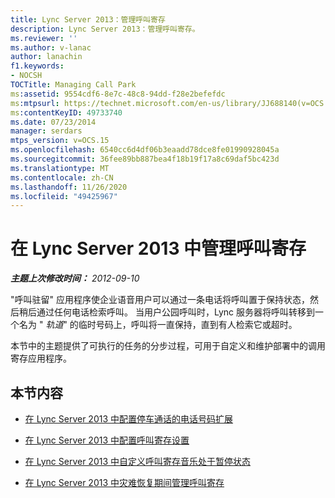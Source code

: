 ```yaml
---
title: Lync Server 2013：管理呼叫寄存
description: Lync Server 2013：管理呼叫寄存。
ms.reviewer: ''
ms.author: v-lanac
author: lanachin
f1.keywords:
- NOCSH
TOCTitle: Managing Call Park
ms:assetid: 9554cdf6-8e7c-48c8-94dd-f28e2befefdc
ms:mtpsurl: https://technet.microsoft.com/en-us/library/JJ688140(v=OCS.15)
ms:contentKeyID: 49733740
ms.date: 07/23/2014
manager: serdars
mtps_version: v=OCS.15
ms.openlocfilehash: 6540cc6d4df06b3eaadd78dce8fe01990928045a
ms.sourcegitcommit: 36fee89bb887bea4f18b19f17a8c69daf5bc423d
ms.translationtype: MT
ms.contentlocale: zh-CN
ms.lasthandoff: 11/26/2020
ms.locfileid: "49425967"
---
```

# <a name="managing-call-park-in-lync-server-2013"></a>在 Lync Server 2013 中管理呼叫寄存

<div data-xmlns="http://www.w3.org/1999/xhtml">

<div class="topic" data-xmlns="http://www.w3.org/1999/xhtml" data-msxsl="urn:schemas-microsoft-com:xslt" data-cs="https://msdn.microsoft.com/">

<div data-asp="https://msdn2.microsoft.com/asp">



</div>

<div id="mainSection">

<div id="mainBody">

<span> </span>

_**主题上次修改时间：** 2012-09-10_

"呼叫驻留" 应用程序使企业语音用户可以通过一条电话将呼叫置于保持状态，然后稍后通过任何电话检索呼叫。 当用户公园呼叫时，Lync 服务器将呼叫转移到一个名为 " *轨道*" 的临时号码上，呼叫将一直保持，直到有人检索它或超时。

本节中的主题提供了可执行的任务的分步过程，可用于自定义和维护部署中的调用寄存应用程序。

<div>

## <a name="in-this-section"></a>本节内容

  - [在 Lync Server 2013 中配置停车通话的电话号码扩展](lync-server-2013-configure-phone-number-extensions-for-parking-calls.md)

  - [在 Lync Server 2013 中配置呼叫寄存设置](lync-server-2013-configure-call-park-settings.md)

  - [在 Lync Server 2013 中自定义呼叫寄存音乐处于暂停状态](lync-server-2013-customize-call-park-music-on-hold.md)

  - [在 Lync Server 2013 中灾难恢复期间管理呼叫寄存](lync-server-2013-manage-call-park-during-disaster-recovery.md)

</div>

</div>

<span> </span>

</div>

</div>

</div>


